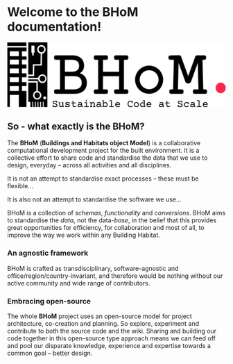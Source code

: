 # Welcome to the BHoM documentation!

![image](img/logos/BHoM_Logo.png)


## So - what exactly is the BHoM?

The **BHoM** (**Buildings and Habitats object Model**) is a collaborative computational development project for the built environment. It is a collective effort to share code and standardise the data that we use to design, everyday – across all activities and all disciplines.

It is not an attempt to standardise exact processes – these must be flexible...

It is also not an attempt to standardise the software we use...

BHoM is a collection of _schemas_, _functionality_ and _conversions_. BHoM aims to standardise the _data_, not the data-_base_, in the belief that this provides great opportunities for efficiency, for collaboration and most of all, to improve the way we work within any Building Habitat.

### An agnostic framework
BHoM is crafted as transdisciplinary, software-agnostic and office/region/country-invariant, and therefore would be nothing without our active community and wide range of contributors.

### Embracing open-source
The whole **BHoM** project uses an open-source model for project architecture, co-creation and planning. So explore, experiment and contribute to both the source code and the wiki. Sharing and building our code together in this open-source type approach means we can feed off and pool our disparate knowledge, experience and expertise towards a common goal – better design.